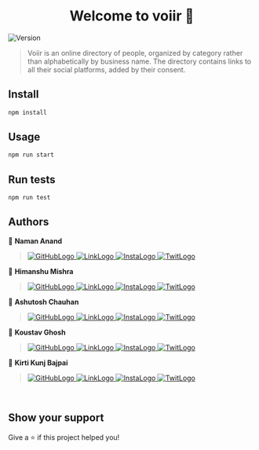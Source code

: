 <h1 align="center">Welcome to voiir 👋</h1>
<p>
  <img alt="Version" src="https://img.shields.io/badge/version-0.0.1-blue.svg?cacheSeconds=2592000" />
</p>

> Voiir is an online directory of people, organized by category rather than alphabetically by business name. The directory contains links to all their social platforms, added by their consent.

## Install

```sh
npm install
```

## Usage

```sh
npm run start
```

## Run tests

```sh
npm run test
```

## Authors

👤 **Naman Anand**

> <a href="https://github.com/void-memories"> <img src="https://img.shields.io/badge/GitHub-100000?style=for-the-badge&logo=github&logoColor=white" alt="GitHubLogo"> </a>
<a href="https://linkedin.com/in/voidmemories"> <img src="https://img.shields.io/badge/LinkedIn-0077B5?style=for-the-badge&logo=linkedin&logoColor=white" alt="LinkLogo"> </a>
<a href=""> <img src="https://img.shields.io/badge/Instagram-E4405F?style=for-the-badge&logo=instagram&logoColor=white" alt="InstaLogo"> </a>
<a href=""> <img src="https://img.shields.io/badge/Twitter-1DA1F2?style=for-the-badge&logo=twitter&logoColor=white" alt="TwitLogo"> </a>


👤 **Himanshu Mishra**

> <a href="https://github.com/himanshumishra508"> <img src="https://img.shields.io/badge/GitHub-100000?style=for-the-badge&logo=github&logoColor=white" alt="GitHubLogo"> </a>
<a href="https://www.linkedin.com/in/hhimanshum/"> <img src="https://img.shields.io/badge/LinkedIn-0077B5?style=for-the-badge&logo=linkedin&logoColor=white" alt="LinkLogo"> </a>
<a href=""> <img src="https://img.shields.io/badge/Instagram-E4405F?style=for-the-badge&logo=instagram&logoColor=white" alt="InstaLogo"> </a>
<a href=""> <img src="https://img.shields.io/badge/Twitter-1DA1F2?style=for-the-badge&logo=twitter&logoColor=white" alt="TwitLogo"> </a>


👤 **Ashutosh Chauhan**

> <a href=""> <img src="https://img.shields.io/badge/GitHub-100000?style=for-the-badge&logo=github&logoColor=white" alt="GitHubLogo"> </a>
<a href=""> <img src="https://img.shields.io/badge/LinkedIn-0077B5?style=for-the-badge&logo=linkedin&logoColor=white" alt="LinkLogo"> </a>
<a href=""> <img src="https://img.shields.io/badge/Instagram-E4405F?style=for-the-badge&logo=instagram&logoColor=white" alt="InstaLogo"> </a>
<a href=""> <img src="https://img.shields.io/badge/Twitter-1DA1F2?style=for-the-badge&logo=twitter&logoColor=white" alt="TwitLogo"> </a>


👤 **Koustav Ghosh**

> <a href="https://github.com/koustavghosh05"> <img src="https://img.shields.io/badge/GitHub-100000?style=for-the-badge&logo=github&logoColor=white" alt="GitHubLogo"> </a>
<a href="https://www.linkedin.com/in/koustav-ghosh/"> <img src="https://img.shields.io/badge/LinkedIn-0077B5?style=for-the-badge&logo=linkedin&logoColor=white" alt="LinkLogo"> </a>
<a href=""> <img src="https://img.shields.io/badge/Instagram-E4405F?style=for-the-badge&logo=instagram&logoColor=white" alt="InstaLogo"> </a>
<a href=""> <img src="https://img.shields.io/badge/Twitter-1DA1F2?style=for-the-badge&logo=twitter&logoColor=white" alt="TwitLogo"> </a>


👤 **Kirti Kunj Bajpai**

> <a href="https://github.com/kkb-10"> <img src="https://img.shields.io/badge/GitHub-100000?style=for-the-badge&logo=github&logoColor=white" alt="GitHubLogo"> </a>
<a href="https://www.linkedin.com/in/kirti-kunj-bajpai/"> <img src="https://img.shields.io/badge/LinkedIn-0077B5?style=for-the-badge&logo=linkedin&logoColor=white" alt="LinkLogo"> </a>
<a href=""> <img src="https://img.shields.io/badge/Instagram-E4405F?style=for-the-badge&logo=instagram&logoColor=white" alt="InstaLogo"> </a>
<a href=""> <img src="https://img.shields.io/badge/Twitter-1DA1F2?style=for-the-badge&logo=twitter&logoColor=white" alt="TwitLogo"> </a>


<br/>

## Show your support

Give a ⭐️ if this project helped you!
